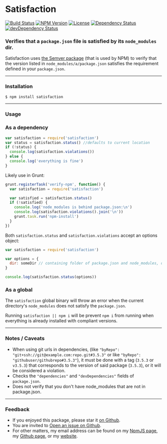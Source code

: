 # Satisfaction

[![Build Status](https://travis-ci.org/danyshaanan/satisfaction.png)](https://travis-ci.org/danyshaanan/satisfaction)
[![NPM Version](https://img.shields.io/npm/v/satisfaction.svg?style=flat)](https://npmjs.org/package/satisfaction)
[![License](http://img.shields.io/npm/l/satisfaction.svg?style=flat)](LICENSE)
[![Dependency Status](https://david-dm.org/danyshaanan/satisfaction.svg)](https://david-dm.org/danyshaanan/satisfaction)
[![devDependency Status](https://david-dm.org/danyshaanan/satisfaction/dev-status.svg)](https://david-dm.org/danyshaanan/satisfaction#info=devDependencies)

### Verifies that a `package.json` file is satisfied by its `node_modules` dir.

Satisfaction uses
[the Semver package](https://github.com/npm/node-semver)
(that is used by NPM) to verify that the version listed in `node_modules/a/package.json`
satisfies the requirement defined in your `package.json`.


* * *
### Installation
```bash
$ npm install satisfaction
```

* * *
### Usage

### As a dependency

```js
var satisfaction = require('satisfaction')
var status = satisfaction.status() //defaults to current location
if (!status) {
  console.log(satisfaction.violations())
} else {
  console.log('everything is fine')
}
```

Likely use in Grunt:
```js
grunt.registerTask('verify-npm', function() {
  var satisfaction = require('satisfaction')

  var satisfied = satisfaction.status()
  if (!satisfied) {
    console.log('node_modules is behind package.json:\n')
    console.log(satisfaction.violations().join('\n'))
    grunt.task.run('npm-install')
  }
})
```

Both `satisfaction.status` and `satisfaction.violations` accept an options object:
```js
var satisfaction = require('satisfaction')

var options = {
  dir: someDir // containing folder of package.json and node_modules, defaults to process.cwd()
}

console.log(satisfaction.status(options))
```

### As a global

The `satisfaction` global binary will throw an error when the current directory's `node_modules` does not satisfy the `package.json`.

Running `satisfaction || npm i` will be prevent `npm i` from running when everything is already installed with compliant versions.


* * *
### Notes / Caveats
* When using git urls in dependencies, (like `"byRepo": "git+ssh://git@example.com:repo.git#3.5.3"` or like `"byRepo": "githubuser/githubrepo#3.5.3"`), it must be done with a tag (`3.5.3` or `v3.5.3`) that corresponds to the version of said package (`3.5.3`), or it will be considered a violation.
* Checks the `"dependencies"` and `"devDependencies"` fields of `package.json`.
* Does not verify that you don't have node_modules that are not in package.json.

* * *
### Feedback
* If you enjoyed this package, please star it [on Github](https://github.com/danyshaanan/satisfaction).
* You are invited to [Open an issue on Github](https://github.com/danyshaanan/satisfaction/issues).
* For other matters, my email address can be found on my [NpmJS page](https://www.npmjs.org/~danyshaanan), my [Github page](https://github.com/danyshaanan), or my [website](http://danyshaanan.com/).
